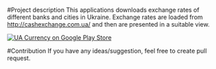 #Project description
This applications downloads exchange rates of different banks and cities in Ukraine.
Exchange rates are loaded from http://cashexchange.com.ua/ and then are presented in a suitable view.

[![UA Currency on Google Play Store](http://developer.android.com/images/brand/en_generic_rgb_wo_60.png)](https://play.google.com/store/apps/details?id=com.khmelenko.lab.currency)

#Contribution
If you have any ideas/suggestion, feel free to create pull request.
